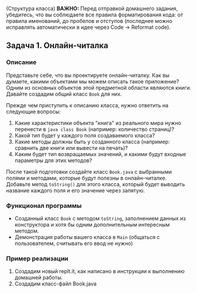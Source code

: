 (Структура класса)
**ВАЖНО:** Перед отправкой домашнего задания, убедитесь, что вы соблюдаете все правила форматирования кода: от правила именований, до пробелов и отступов (последнее можно исправлять автоматически в идее через Code -> Reformat code).

## Задача 1. Онлайн-читалка

### Описание
Представьте себе, что вы проектируете онлайн-читалку. Как вы думаете, какими объектами мы можем описать такое приложение? 
Одним из основных объектов этой предметной области являются книги. Давайте создадим общий класс `Book` для них.

Прежде чем приступить к описанию класса, нужно ответить на следующие вопросы:
1. Какие характеристики объекта "книга" из реального мира нужно перенести в `java class Book` (например: количество страниц)?
2. Какой тип будет у каждого поля создаваемого класса?
3. Какие методы должны быть у созданного класса (например: сравнить две книги или вывести на печать)?
4. Каким будет тип возвращаемых значений, и какими будут входные параметры для этих методов?

После такой подготовки создайте класс `Book.java` с выбранными полями и методами, которые будут полезны в онлайн-читалке. Добавьте метод `toString()` для этого класса, который будет выводить название каждого поля и его значение через запятую.

### Функционал программы
* Созданный класс `Book` с методом `toString`, заполнением данных из конструктора и хотя бы одним дополнительным интересным методом.
* Демонстрация работы вашего класса в `Main` (общаться с пользователем, считывать его ввод не нужно)

### Пример реализации
1. Создадим новый replt.it, как написано в инструкции к выполнению домашней работы.
2. Создадим класс-файл Book.java

